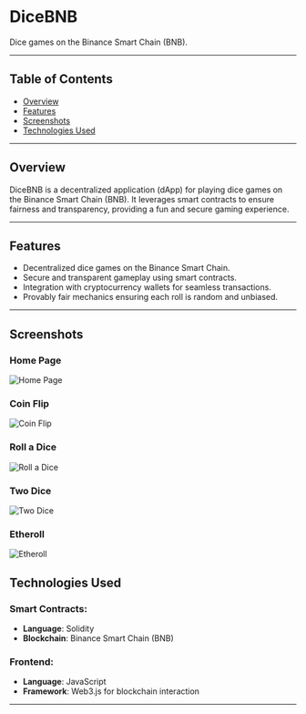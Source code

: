# DiceBNB

Dice games on the Binance Smart Chain (BNB).

---

## Table of Contents
- [Overview](#overview)
- [Features](#features)
- [Screenshots](#screenshots)
- [Technologies Used](#technologies-used)
---

## Overview

DiceBNB is a decentralized application (dApp) for playing dice games on the Binance Smart Chain (BNB). It leverages smart contracts to ensure fairness and transparency, providing a fun and secure gaming experience.

---

## Features

- Decentralized dice games on the Binance Smart Chain.
- Secure and transparent gameplay using smart contracts.
- Integration with cryptocurrency wallets for seamless transactions.
- Provably fair mechanics ensuring each roll is random and unbiased.

---
## Screenshots

### Home Page
![Home Page](https://i.imgur.com/7nN2ysZ.png)

### Coin Flip
![Coin Flip](https://i.imgur.com/d2ScPg6.png)

### Roll a Dice
![Roll a Dice](https://i.imgur.com/wvGtU72.png)

### Two Dice
![Two Dice](https://i.imgur.com/sTAKrQF.png)

### Etheroll
![Etheroll](https://i.imgur.com/GoxHOIG.png)


## Technologies Used

### Smart Contracts:
- **Language**: Solidity
- **Blockchain**: Binance Smart Chain (BNB)

### Frontend:
- **Language**: JavaScript
- **Framework**: Web3.js for blockchain interaction

---
